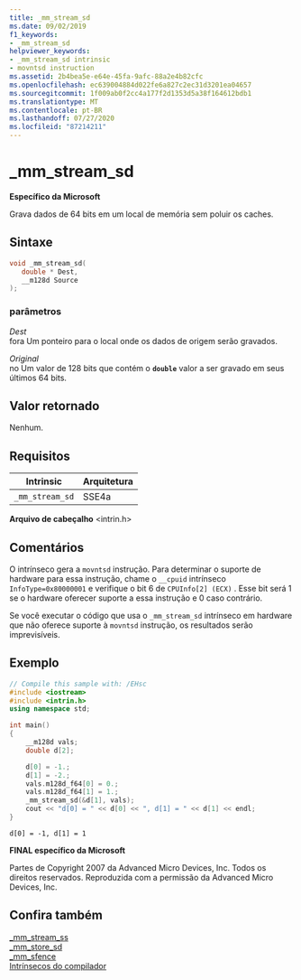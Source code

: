 ```yaml
---
title: _mm_stream_sd
ms.date: 09/02/2019
f1_keywords:
- _mm_stream_sd
helpviewer_keywords:
- _mm_stream_sd intrinsic
- movntsd instruction
ms.assetid: 2b4bea5e-e64e-45fa-9afc-88a2e4b82cfc
ms.openlocfilehash: ec639004884d022fe6a827c2ec31d3201ea04657
ms.sourcegitcommit: 1f009ab0f2cc4a177f2d1353d5a38f164612bdb1
ms.translationtype: MT
ms.contentlocale: pt-BR
ms.lasthandoff: 07/27/2020
ms.locfileid: "87214211"
---
```

# <a name="_mm_stream_sd"></a>_mm_stream_sd

**Específico da Microsoft**

Grava dados de 64 bits em um local de memória sem poluir os caches.

## <a name="syntax"></a>Sintaxe

```C
void _mm_stream_sd(
   double * Dest,
   __m128d Source
);
```

### <a name="parameters"></a>parâmetros

*Dest*\
fora Um ponteiro para o local onde os dados de origem serão gravados.

*Original*\
no Um valor de 128 bits que contém o **`double`** valor a ser gravado em seus últimos 64 bits.

## <a name="return-value"></a>Valor retornado

Nenhum.

## <a name="requirements"></a>Requisitos

|Intrinsic|Arquitetura|
|---------------|------------------|
|`_mm_stream_sd`|SSE4a|

**Arquivo de cabeçalho** \<intrin.h>

## <a name="remarks"></a>Comentários

O intrínseco gera a `movntsd` instrução. Para determinar o suporte de hardware para essa instrução, chame o `__cpuid` intrínseco `InfoType=0x80000001` e verifique o bit 6 de `CPUInfo[2] (ECX)` . Esse bit será 1 se o hardware oferecer suporte a essa instrução e 0 caso contrário.

Se você executar o código que usa o `_mm_stream_sd` intrínseco em hardware que não oferece suporte à `movntsd` instrução, os resultados serão imprevisíveis.

## <a name="example"></a>Exemplo

```cpp
// Compile this sample with: /EHsc
#include <iostream>
#include <intrin.h>
using namespace std;

int main()
{
    __m128d vals;
    double d[2];

    d[0] = -1.;
    d[1] = -2.;
    vals.m128d_f64[0] = 0.;
    vals.m128d_f64[1] = 1.;
    _mm_stream_sd(&d[1], vals);
    cout << "d[0] = " << d[0] << ", d[1] = " << d[1] << endl;
}
```

```Output
d[0] = -1, d[1] = 1
```

**FINAL específico da Microsoft**

Partes de Copyright 2007 da Advanced Micro Devices, Inc. Todos os direitos reservados. Reproduzida com a permissão da Advanced Micro Devices, Inc.

## <a name="see-also"></a>Confira também

[_mm_stream_ss](../intrinsics/mm-stream-ss.md)\
[_mm_store_sd](https://software.intel.com/sites/landingpage/IntrinsicsGuide/#text=_mm_store_sd)\
[_mm_sfence](https://software.intel.com/sites/landingpage/IntrinsicsGuide/#text=_mm_sfence)\
[Intrínsecos do compilador](../intrinsics/compiler-intrinsics.md)
